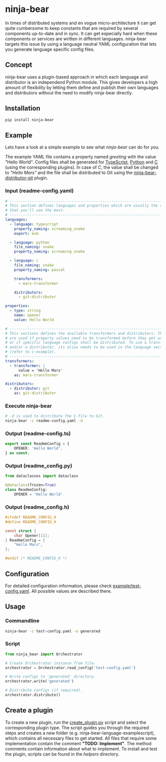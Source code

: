# ninja-bear
In times of distributed systems and en vogue micro-architecture it can get quite cumbersome to keep constants that are required by several components up-to-date and in sync. It can get especially hard when these components or services are written in different languages. ninja-bear targets this issue by using a language neutral YAML configuration that lets you generate language specific config files.

## Concept
ninja-bear uses a plugin-based approach in which each language and distributor is an independend Python module. This gives developers a high amount of flexibility by letting them define and publish their own languages and distributors without the need to modify ninja-bear directly.

## Installation
```bash
pip install ninja-bear
```

## Example
Lets have a look at a simple example to see what *ninja-bear* can do for you.

The example YAML file contains a property named *greeting* with the value "Hello World". Config files shall be generated for [TypeScript](https://pypi.org/project/ninja-bear-language-typescript/), [Python](https://pypi.org/project/ninja-bear-language-python/) and [C](https://pypi.org/project/ninja-bear-language-c/) (using the corresponding plugins). In case of *C*, the value shall be changed to *"Hello Mars"* and the file shall be distributed to Git using the [ninja-bear-distributor-git](https://pypi.org/project/ninja-bear-distributor-git/) plugin.

### Input (readme-config.yaml)
```yaml
# -----------------------------------------------------------------------------
# This section defines languages and properties which are usually the settings
# that you'll use the most.
# -----------------------------------------------------------------------------
languages:
  - language: typescript
    property_naming: screaming_snake
    export: esm

  - language: python
    file_naming: snake
    property_naming: screaming_snake

  - language: c
    file_naming: snake
    property_naming: pascal

    transformers:
      - mars-transformer

    distributors:
      - git-distributor

properties:
  - type: string
    name: opener
    value: Hello World

# -----------------------------------------------------------------------------
# This sections defines the available transformers and distributors. They are
# are used if property values need to be transformed before they get written
# or if specific language configs shall be distributed. To use a transformer
# and/or a distributor, its alias needs to be used in the language section
# (refer to c-example).
# -----------------------------------------------------------------------------
transformers:
  - transformer: |
      value = 'Hello Mars'
    as: mars-transformer

distributors:
  - distributor: git
    as: git-distributor
```

### Execute ninja-bear
```bash
# -d is used to distribute the C-file to Git.
ninja-bear -c readme-config.yaml -d
```

### Output (readme-config.ts)
```typescript
export const ReadmeConfig = {
    OPENER: 'Hello World',
} as const;
```

### Output (readme_config.py)
```python
from dataclasses import dataclass

@dataclass(frozen=True)
class ReadmeConfig:
    OPENER = 'Hello World'
```

### Output (readme_config.h)
```c
#ifndef README_CONFIG_H
#define README_CONFIG_H

const struct {
    char Opener[11];
} ReadmeConfig = {
    "Hello Mars",
};

#endif /* README_CONFIG_H */
```

## Configuration
For detailed configuration information, please check [example/test-config.yaml](https://github.com/monstermichl/ninja-bear/blob/main/example/test-config.yaml). All possible values are described there.

## Usage
### Commandline
```bash
ninja-bear -c test-config.yaml -o generated
```

### Script
```python
from ninja_bear import Orchestrator

# Create Orchestrator instance from file.
orchestrator = Orchestrator.read_config('test-config.yaml')

# Write configs to 'generated' directory.
orchestrator.write('generated')

# Distribute configs (if required).
orchestrator.distribute()
```

## Create a plugin
To create a new plugin, run the [create_plugin.py](https://github.com/monstermichl/confluent/blob/main/misc/plugins/create_plugin.py) script and select the corresponding plugin type. The script guides you through the required steps and creates a new folder (e.g. ninja-bear-language-examplescript), which contains all necessary files to get started. All files that require some implementation contain the comment **"TODO: Implement"**. The method comments contain information about what to implement. To install and test the plugin, scripts can be found in the *helpers* directory.
